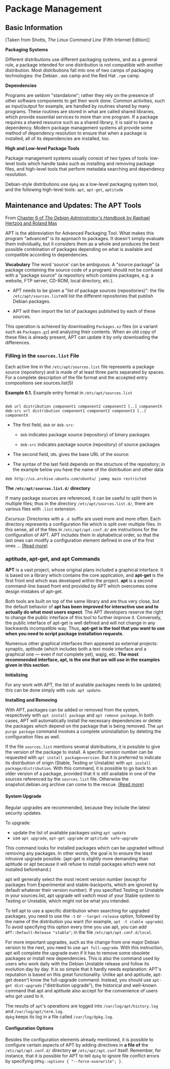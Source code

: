 # Package Management

## Basic Information

[Taken from Shotts, *The Linux Command Line* (Fifth Internet Edition)]

**Packaging Systems**

Different distributions use different packaging systems, and as a general rule, a package intended
for one distribution is not compatible with another distribution. Most distributions fall into
one of two camps of packaging technologies: the Debian `.deb` camp and the Red Hat `.rpm` camp.

**Dependencies**

Programs are seldom "standalone"; rather they rely on the presence of other software components to
get their work done. Common activities, such as input/output for example, are handled by routines
shared by many programs. These routines are stored in what are called shared libraries, which
provide essential services to more than one program. If a package requires a shared resource such
as a shared library, it is said to have a dependency. Modern package management systems all provide
some method of dependency resolution to ensure that when a package is installed, all of its
dependencies are installed, too.

**High and Low-level Package Tools**

Package management systems usually consist of two types of tools: low-level tools which handle tasks
such as installing and removing package files, and high-level tools that perform metadata searching
and dependency resolution.

Debian-style distributions use `dpkg` as a low-level packaging system tool, and the following
high-level tools: `apt`, `apt-get`, `aptitude`


<!-- ≈≈≈≈≈≈≈≈≈≈≈≈≈≈≈≈≈≈≈≈≈≈≈≈≈≈≈≈≈≈≈≈≈≈≈≈≈≈≈≈≈≈≈***≈≈≈≈≈≈≈≈≈≈≈≈≈≈≈≈≈≈≈≈≈≈≈≈≈≈≈≈≈≈≈≈≈≈≈≈≈≈≈≈≈≈≈≈≈ -->
## Maintenance and Updates: The APT Tools

From [Chapter 6 of *The Debian Administrator's Handbook* by Raphael Hertzog and Roland Mas][chp_6]

[chp_6]: https://debian-handbook.info/browse/stable/apt.html

APT is the abbreviation for Advanced Packaging Tool. What makes this program "advanced" is its
approach to packages. It doesn't simply evaluate them individually, but it considers them as a
whole and produces the best possible combination of packages depending on what is available and
compatible according to dependencies.

**Vocabulary** The word 'source' can be ambiguous. A "source package" (a package containing the
source code of a program) should not be confused with a "package source" (a repository which
contains packages, e.g. a website, FTP server, CD-ROM, local directory, etc.). 
  
* APT needs to be given a "list of package sources (repositories)": the file
  `/etc/apt/sources.list`will list the different repositories that publish Debian packages. 

* APT will then import the list of packages published by each of these sources. 

This operation is achieved by downloading `Packages.xz` files (or a variant such as `Packages.gz`)
and analyzing their contents. When an old copy of these files is already present, APT can update it
by only downloading the differences.
<!-- (see sidebar "*TIP Incremental updates*"). -->

### Filling in the `sources.list` File

Each active line in the `/etc/apt/sources.list` file represents a package source (repository) and is
made of at least three parts separated by spaces. For a complete description of the file format and
the accepted entry compositions see sources.list(5)

**Example 6.1.** Example entry format in `/etc/apt/sources.list`

```

deb url distribution component1 component2 component3 [..] componentX
deb-src url distribution component1 component2 component3 [..] componentX

```

* The first field, `deb` or `deb-src`: 

  - `deb` indicates package source (repository) of binary packages 

  - `deb-src` indicates package source (repository) of source packages 

* The second field, `URL` gives the base URL of the source:

* The syntax of the last field depends on the structure of the repository; in the example below you
  have the name of the distribution and other data

`deb http://us.archive.ubuntu.com/ubuntu/ jammy main restricted`

**The `/etc/apt/sources.list.d/` directory**

If many package sources are referenced, it can be useful to split them in multiple files; thus in
the directory `/etc/apt/sources.list.d/`, there are various files with `.list` extension.

*Excursus*: Directories with a `.d `suffix are used more and more often. Each directory represents a
configuration file which is split over multiple files. In this sense, all of the files in
`/etc/apt/apt.conf.d/` are instructions for the configuration of APT. APT includes them in
alphabetical order, so that the last ones can modify a configuration element defined in one of the
first ones ... [(Read more)][continues_1]

### aptitude, apt-get, and apt Commands

**APT** is a vast project, whose original plans included a graphical interface. It is based on a
library which contains the core application, and **apt-get** is the first front end which was
developed within the project. **apt** is a second command-line based front end provided by APT
which overcomes some design mistakes of apt-get. 

Both tools are built on top of the same library and are thus very close, but the default behavior
of **apt has been improved for interactive use and to actually do what most users expect**. The APT
developers reserve the right to change the public interface of this tool to further improve it.
Conversely, the public interface of apt-get is well defined and will not change in any backwards
incompatible way. Thus, **apt-get is the tool that you want to use when you need to script package
installation requests**.

Numerous other graphical interfaces then appeared as external projects: synaptic, aptitude
(which includes both a text mode interface and a graphical one — even if not complete yet), wajig,
etc. **The most recommended interface, apt, is the one that we will use in the examples given in
this section**.

**Initializing**

For any work with APT, the list of available packages needs to be updated; this can be done simply
with `sudo apt update`. 

**Installing and Removing**

With APT, packages can be added or removed from the system, respectively with `apt install package`
and `apt remove package`. In both cases, APT will automatically install the necessary dependencies
or delete the packages which depend on the package that is being removed. The `apt purge package`
command involves a complete uninstallation by deleting the configuration files as well. 

If the file `sources.list` mentions several distributions, it is possible to give the version of the
package to install. A specific version number can be requested with `apt install package=version`.
But it is preferred to indicate its distribution of origin (Stable, Testing or Unstable) with `apt
install package/distribution`. With this command, it is possible to go back to an older version of
a package, provided that it is still available in one of the sources referenced by the
`sources.list` file. Otherwise the snapshot.debian.org archive can come to the rescue.
[(Read more)][continues_2]

<!-- https://debian-handbook.info/browse/stable/sect.apt-get.html -->

#### System Upgrade

Regular upgrades are recommended, because they include the latest security updates. 

To upgrade: 

* update the list of available packages using `apt update`
* use `apt upgrade`, `apt-get upgrade` or `aptitude safe-upgrade`

This command looks for installed packages which can be upgraded without removing any packages. In
other words, the goal is to ensure the least intrusive upgrade possible. (apt-get is slightly more
demanding than aptitude or apt because it will refuse to install packages which were not installed
beforehand.)

apt will generally select the most recent version number (except for packages from Experimental and
stable-backports, which are ignored by default whatever their version number). If you specified
Testing or Unstable in your sources.list, apt upgrade will switch most of your Stable system to
Testing or Unstable, which might not be what you intended.

To tell apt to use a specific distribution when searching for upgraded packages, you need to use the
`-t` or `--target-release` option, followed by the name of the distribution you want (for example,
`apt -t stable upgrade`). To avoid specifying this option every time you use apt, you can add
`APT::Default-Release "stable"`; in the file `/etc/apt/apt.conf.d/local`.

For more important upgrades, such as the change from one major Debian version to the next, you need
to use `apt full-upgrade`. With this instruction, apt will complete the upgrade even if it has to
remove some obsolete packages or install new dependencies. This is also the command used by users
who work daily with the Debian Unstable release and follow its evolution day by day. It is so
simple that it hardly needs explanation: APT's reputation is based on this great functionality.
Unlike apt and aptitude, apt-get doesn't know the full-upgrade command. Instead, you should use
`apt-get dist-upgrade` ("distribution upgrade"), the historical and well-known command that apt and
aptitude also accept for the convenience of users who got used to it. 

The results of `apt`'s operations are logged into `/var/log/apt/history.log` and
`/var/log/apt/term.log`.  
`dpkg` keeps its log in a file called `/var/log/dpkg.log`.


[continues_1]: https://debian-handbook.info/browse/stable/sect.apt-get.html#sidebar.directory.d
[continues_2]: https://debian-handbook.info/browse/stable/apt.html#sidebar.snapshot.debian.org

#### Configuration Options

Besides the configuration elements already mentioned, it is possible to configure certain aspects of
APT by adding directives in **a file of** the `/etc/apt/apt.conf.d/` directory **or**
`/etc/apt/apt.conf` itself. Remember, for instance, that it is possible for APT to tell `dpkg` to
ignore file conflict errors by specifying `DPkg::options { "--force-overwrite"; }`.
